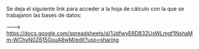 Se deja el siguiente link para acceder a la hoja de cálculo con la que se trabajaron las bases de datos:

---> https://docs.google.com/spreadsheets/d/1JdfwyE6D832UsWLmgf1NshaMm-WChyN0Z615GxuA8wM/edit?usp=sharing
